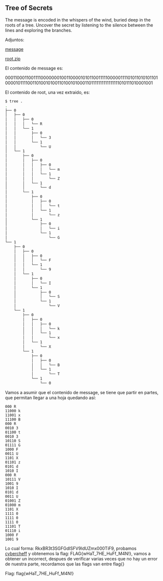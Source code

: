 ## Tree of Secrets

The message is encoded in the whispers of the wind, buried deep in the roots of a tree. Uncover the secret by listening to the silence between the lines and exploring the branches.

Adjuntos:

[message](../attachments/message)

[root.zip](../attachments/root.zip) 

El contenido de message es:

00011000110011110000000100110000101011001111100000111101011010101101000010111100110100101001101001010001101111111111111111010111010001001

El contenido de root, una vez extraido, es: 
```bash
$ tree .
.
├── 0
│   ├── 0
│   │   ├── 0
│   │   │   └── R
│   │   └── 1
│   │       ├── 0
│   │       │   └── 3
│   │       └── 1
│   │           └── U
│   └── 1
│       ├── 0
│       │   ├── 0
│       │   │   ├── 0
│       │   │   │   └── m
│       │   │   └── 1
│       │   │       └── Z
│       │   └── 1
│       │       └── d
│       └── 1
│           ├── 0
│           │   ├── 0
│           │   │   └── t
│           │   └── 1
│           │       └── z
│           └── 1
│               ├── 0
│               │   └── i
│               └── 1
│                   └── G
└── 1
    ├── 0
    │   ├── 0
    │   │   ├── 0
    │   │   │   └── F
    │   │   └── 1
    │   │       └── 9
    │   └── 1
    │       ├── 0
    │       │   └── I
    │       └── 1
    │           ├── 0
    │           │   └── S
    │           └── 1
    │               └── V
    └── 1
        ├── 0
        │   ├── 0
        │   │   ├── 0
        │   │   │   └── k
        │   │   └── 1
        │   │       └── x
        │   └── 1
        │       └── X
        └── 1
            ├── 0
            │   ├── 0
            │   │   └── B
            │   └── 1
            │       └── T
            └── 1
                └── 0
```
Vamos a asumir que el contenido de message, se tiene que partir en partes, que permitan llegar a una hoja quedando así:
```
000 R
11000 k
11001 x
11100 B
000 R
0010 3
01100 t
0010 3
10110 S
01111 G
1000 F
0011 U
1101 X
01101 z
0101 d
1010 I
000 R
10111 V
1001 9
1010 I
0101 d
0011 U
01001 Z
01000 m
1101 X
1111 0
1111 0
1111 0
11101 T
01110 i
1000 F
1001 9
```
Lo cual forma: RkxBR3t3SGFGdISFV9IdUZmx000TiF9, probamos [cybercheff](https://gchq.github.io/CyberChef/#recipe=From_Base64('A-Za-z0-9%2B/%3D',true,false)&input=Umt4QlIzdDNTR0ZVWHpkSVJWOUlkVVptWDAwMFRpRjk) y obtenemos la flag: FLAG{wHaT_7HE_HuFf_M4N!}, vamos a obtener un incorrect, despues de verificar varias veces que no hay un error de nuestra parte, recordamos que las flags van entre flag{}

Flag: flag{wHaT_7HE_HuFf_M4N!}